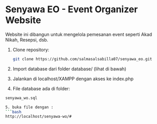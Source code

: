 # Senyawa EO - Event Organizer Website

Website ini dibangun untuk mengelola pemesanan event seperti Akad Nikah, Resepsi, dsb.

1. Clone repository:
   ```bash
   git clone https://github.com/salmasalsabilla07/senyawa_eo.git

2. Import database dari folder database/ (lihat di bawah)
3. Jalankan di localhost/XAMPP dengan akses ke index.php

4. File database ada di folder:
```bash
senyawa_wo.sql

5. buka file dengan :
```bash
http://localhost/senyawa-wo/# 

